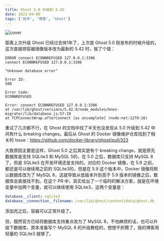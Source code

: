 ```yaml
---
title: Ghost 5.0 升级到 5.42
date: 2023-04-08
tags: ['技术', '博客', 'Ghost']
---
```


![cover](/images/posts/upgrade-ghost-5-0-to-5-42-cover.jpg)

距离上次升级 Ghost 已经过去快1年了，上次是 Ghost 5.0 刚发布的时候升级的，这次直接把容器镜像版本改为最新的 5.42 时，报了个错：

```log
ERROR connect ECONNREFUSED 127.0.0.1:3306
connect ECONNREFUSED 127.0.0.1:3306

"Unknown database error"

Error ID:
500

Error Code:
ECONNREFUSED

Error: connect ECONNREFUSED 127.0.0.1:3306
at /var/lib/ghost/versions/5.42.0/node_modules/knex-migrator/lib/database.js:57:19
at TCPConnectWrap.afterConnect [as oncomplete] (node:net:1278:16)
```

重试了几次都不行，在 Ghost 的文档中找了半天也没发现从 5.0 升级到 5.42 中间有什么 breaking changes。最后从 Ghost 的 Docker 镜像维护仓库找到了相关的 Issue：https://github.com/docker-library/ghost/pull/323

大致原因主要是这样，Ghost 5.0 之后其实是有个 breaking change，就是原先数据库是支持 SQLite3 和 MySQL 5的，在 5.0 之后，数据库只支持 MySQL 8了，但是 SQLite3 在开发环境还是支持的。对应的 Docker 镜像，在 5.9 之前，都还是可以继续用之前的 SQLite3的，但是在 5.9 这个版本中，Docker 镜像将默认数据库改为了 MySQL 8，这就导致从低版本升到高于 5.9 版本的镜像之后，数据库会直接找不到。在这个 PR 中，其实给出了一个临时的解决方案，就是在环境变量中加两个变量，就可以继续使用 SQLite3，这两个变量是：

```yaml
database__client: sqlite3
database__connection__filename: /var/lib/ghost/content/data/ghost.db
```

添加完之后，容器可以正常升级了。

但，既然官方已经将数据库支持重点改为了 MySQL 8，不怕麻烦的话，也可以升级下数据库。原本准备写个 MySQL 8 的升级教程的，想想不折腾了，我的博客用轻量的 SQLite3 就够了。
